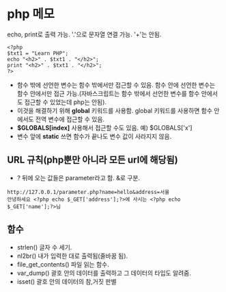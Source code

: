 # php 메모
echo, print로 출력 가능.
'.'으로 문자열 연결 가능. '+'는 안됨.
```
<?php
$txt1 = "Learn PHP";
echo "<h2>" . $txt1 . "</h2>";
print "<h2>" . $txt1 . "</h2>";
?>
```
- 함수 밖에 선언한 변수는 함수 밖에서만 접근할 수 있음. 함수 안에 선언한 변수는 함수 안에서만 접근 가능.(자바스크립트는 함수 밖에서 선언한 변수를 함수 안에서도 접근할 수 있었는데 php는 안됨).
- 이것을 해결하기 위해 **global** 키워드를 사용함. global 키워드를 사용하면 함수 안에서도 전역 변수에 접근할 수 있음.
- **$GLOBALS[index]** 사용해서 접근할 수도 있음. 예) $GLOBALS['x']
- 변수 앞에 **static** 쓰면 함수가 끝나도 변수 값이 사라지지 않음.
## URL 규칙(php뿐만 아니라 모든 url에 해당됨)
- ? 뒤에 오는 값들은 parameter라고 함. &로 구분.
```
http://127.0.0.1/parameter.php?name=hello&address=서울
안녕하세요 <?php echo $_GET['address'];?>에 사시는 <?php echo $_GET['name'];?>님
```
## 함수
- strlen() 글자 수 세기.
- nl2br() 내가 입력한 대로 출력됨(줄바꿈 됨).
- file_get_contents() 파일 읽는 함수.
- var_dump() 괄호 안의 데이터를 출력하고 그 데이터의 타입도 알려줌.
- isset() 괄호 안의 데이터의 참,거짓 판별
